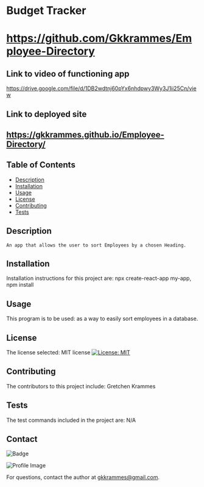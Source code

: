 # Budget Tracker 
  # https://github.com/Gkkrammes/Employee-Directory
  
  ## Link to video of functioning app
  https://drive.google.com/file/d/1DB2wdtnj60pYx6nhdpwy3Wy3J1ii25Cn/view
  
  ## Link to deployed site
  ## https://gkkrammes.github.io/Employee-Directory/
  
  ## Table of Contents
  - [Description](#description)
  - [Installation](#installation)
  - [Usage](#usage)
  - [License](#license)
  - [Contributing](#contributing)
  - [Tests](#tests)

  ## Description
    An app that allows the user to sort Employees by a chosen Heading.

  ## Installation
  Installation instructions for this project are: npx create-react-app my-app, npm install
  
  ## Usage
  This program is to be used: as a way to easily sort employees in a database. 

  ## License
  The license selected: MIT license [![License: MIT](https://img.shields.io/badge/License-MIT-yellow.svg)](https://opensource.org/licenses/MIT)

  ## Contributing
  The contributors to this project include: Gretchen Krammes

  ## Tests
  The test commands included in the project are: N/A

  ## Contact
  
![Badge](https://img.shields.io/badge/Github-Gkkrammes-4cbbb9) 
  
![Profile Image](https://github.com/Gkkrammes.png?size=50)
  
For questions, contact the author at gkkrammes@gmail.com.

